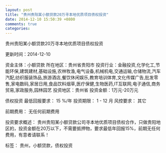 ```yaml
---
layout: post
title: "贵州贵阳某小额贷款20万寻本地优质项目债权投资"
date: 2014-12-10 15:50:39 +0800
comments: true
categories: 
---
```

贵州贵阳某小额贷款20万寻本地优质项目债权投资



更新时间：2014-12-10

资金主体：小额贷款
所在地区：贵州省贵阳市
投资行业：金融投资,化学化工,节能环保,建筑建材,基础设施,农林牧渔,电气设备,机械机电,交通运输,仓储物流,汽车汽配,纺织服装饰品,旅游酒店,餐饮休闲娱乐,教育培训体育,文化传媒广告,批发零售,家电数码,家居日用,食品饮料烟草,医疗保健,生物医药,IT互联网,电子通信,商务贸易,家政服务,园林园艺
投资地区：贵州省
投资金额：1万元-20万元

债权投资
最低回报要求：
                            15 %/年
                                                                                投资期限：
                            1 - 12 月
                                                                                                                                        风控要求：
                            其它

前期费用：
无任何前期费用

投资要求概述：
贵州贵阳某小额贷款公司寻本地优质项目债权合作，只做贵阳地区的，投资金额在20万以下，不需要抵押物，要求最低年回报15%，前期无任何费用，有意者请联系！

标签：
贵州，小额贷款，债权投资

